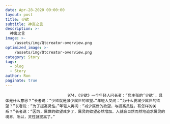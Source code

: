 ```yaml
---
date: Apr-28-2020 00:00:00
layout: post
title: 少欲
subtitle: 神寓之言
description: >-
  神寓之言
image: >-
    /assets/img/Qtcreator-overview.png
optimized_image: >-
    /assets/img/Qtcreator-overview.png
category: Story
tags:
  - blog
  - Story
author: Ron
paginate: true
---
```


							　　974，《少欲》一个年轻人问长者：“您主张的‘少欲’，具体是什么意思？”长者说：“少欲就是减少属世的欲望。”年轻人又问：“为什么要减少属世的欲望？”长者说：“为了提高灵性。”年轻人再问：“减少属世的欲望，与提高灵性，有怎样的关系？”长者说：“因为，属世的欲望减少了，属灵的欲望必然增加，人就会自然而然地追求属灵的境界，所以，灵性就提高了。”
							
							
						